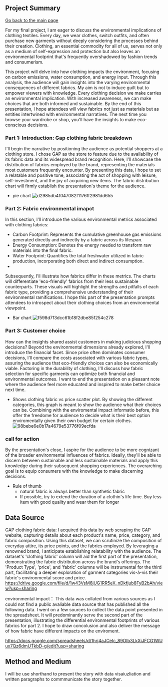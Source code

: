 ## Project Summary 

[Go back to the main page](/README.md)

For my final project, I am eager to discuss the environmental implications of clothing textiles. Every day, we wear clothes, switch outfits, and often purchase new garments without deeply considering the processes behind their creation. Clothing, an essential commodity for all of us, serves not only as a medium of self-expression and protection but also leaves an environmental footprint that's frequently overshadowed by fashion trends and consumerism.

This project will delve into how clothing impacts the environment, focusing on carbon emissions, water consumption, and energy input. Through this analysis, the audience will gain insights into the varying environmental consequences of different fabrics. My aim is not to induce guilt but to empower viewers with knowledge. Every clothing decision we make carries an environmental implication. With increased awareness, we can make choices that are both informed and sustainable. By the end of this presentation, I hope attendees will view fabrics not just as materials but as entities intertwined with environmental narratives. The next time you browse your wardrobe or shop, you'll have the insights to make eco-conscious decisions.



### Part 1: Introduction:  Gap clothing fabric breakdown 
I'll begin the narrative by positioning the audience as potential shoppers at a clothing store. I chose GAP as the store to feature due to the availability of its fabric data and its widespread brand recognition. Here, I'll showcase the distribution of fabrics employed by the brand, representing the materials most customers frequently encounter. By presenting this data, I hope to set a relatable and positive tone, associating the act of shopping with leisure, self-investment, and the joy of acquiring new items. The fabric distribution chart will firmly establish the presentation's theme for the audience.

- pie chart
  ![d2985db4f047082f1176ff2981dd655](https://github.com/YLtryingcode/Yilin-Lyu-portfolio/assets/122923571/3fcff8e2-3141-4dd6-90ba-00d83d0a96a7)




###  Part 2: Fabric environmental imapct 
In this section, I'll introduce the various environmental metrics associated with clothing fabrics:

- Carbon Footprint: Represents the cumulative greenhouse gas emissions generated directly and indirectly by a fabric across its lifespan.
- Energy Consumption: Denotes the energy needed to transform raw materials into the final fabric.
- Water Footprint: Quantifies the total freshwater utilized in fabric production, incorporating both direct and indirect consumption.
- 
Subsequently, I'll illustrate how fabrics differ in these metrics. The charts will differentiate 'eco-friendly' fabrics from their less sustainable counterparts. These visuals will highlight the strengths and pitfalls of each fabric type, providing a comprehensive understanding of their environmental ramifications. I hope this part of the presentation prompts attendees to introspect about their clothing choices from an environmental viewpoint.

- Bar chart
![f598d7f3dcc61b18f2dbe85f254c278](https://github.com/YLtryingcode/Yilin-Lyu-portfolio/assets/122923571/09f3fb76-400b-4304-ba9c-6cf47d2aa7c9)

### Part 3: Customer choice 
How can the insights shared assist customers in making judicious shopping decisions? Beyond the environmental dimensions already explored, I'll introduce the financial facet. Since price often dominates consumer decisions, I'll compare the costs associated with various fabric types, assuring the audience that eco-friendly choices can also be economically viable. Factoring in the durability of clothing, I'll discuss how fabric selection for specific garments can optimize both financial and environmental outcomes.
I want to end the presentation on a pleasant note where the audience feel more educated and inspired to make better choice next time. 

- Shows clothing fabric vs price scatter plot. By showing the different categories, this graph is meant to show the audience what their choices can be. Combining with the enviromental impact informatio before, this offer the freedome for audience to decide what is their best option enviromentally given their own budget for certain clothes. 
![98bebe6e0b17a4679e53776f09ecfda](https://github.com/YLtryingcode/Yilin-Lyu-portfolio/assets/122923571/0cf70496-58de-411b-8495-c4695adc0ccd)



### call for action
By the presentation's close, I aspire for the audience to be more cognizant of the broader environmental influences of fabrics. Ideally, they'll be able to discern between sustainable and less sustainable materials and apply this knowledge during their subsequent shopping experiences. The overarching goal is to equip consumers with the knowledge to make discerning decisions.
- Rule of thumb
    - natural fabric is always better than synthetic fabric
    - If possible, try to extend the duration of a clothin's life time. Buy less item with good quality and wear them for longer 

## Data Source 

GAP clothing fabric data: 
I acquired this data by web scraping the GAP website, capturing details about each product's name, price, category, and fabric composition. Using this dataset, we can scrutinize the composition of everyday attire, its price points, and the fabrics employed. By leveraging a renowned brand, I anticipate establishing relatability with the audience. The dataset's 'clothing fabric' column will aid the first part of the presentation, demonstrating the fabric distribution across the brand's offerings. The 'Product Type', 'price', and 'fabric' columns will be instrumental for the third part, facilitating a deeper exploration of garment categories vis-à-vis their fabric's environmental score and price.
https://drive.google.com/file/d/1w43VsM6jUG1RR5eX_nDkfjub8FyB2bAh/view?usp=sharing


environmental impact： 
This data was collated from various sources as I could not find a public avaliable data source that has published all the following data. I went on a few sources to collect the data point presented in the spreadsheet. It will predominantly serve the second part of the presentation, illustrating the differential environmental footprints of various fabrics for part 2. I hope to draw concolusion and also deliver the message of how fabric have different impacts on the enviroment. 

https://docs.google.com/spreadsheets/d/1hrj4aJCeIc_89OIb3LkXiJFCG1WUux7Qz6dmUTkbD-g/edit?usp=sharing

## Method and Medium 
I will be use shorthand to present the story with data visaiuzliation and written paragraphs to commmunicate the story together. 
